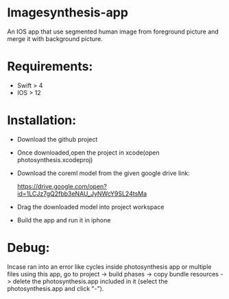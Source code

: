 # Imagesynthesis-app

An IOS app that use segmented human image from foreground picture and merge it with background picture. 

# Requirements:

- Swift > 4
- IOS > 12

# Installation:

- Download the github project

- Once downloaded,open the project in xcode(open photosynthesis.xcodeproj)

- Download the coreml model from the given google drive link:

    https://drive.google.com/open?id=1LCJz7gQ2fbb3eNAU_JyNWcY9SL24tsMa

- Drag the downloaded model into project workspace 

- Build the app and run it in iphone

# Debug:

Incase ran into an error like cycles inside photosynthesis app or multiple files using this app, go to project -> build phases -> copy bundle resources -> delete the photosynthesis.app included in it (select the photosynthesis.app and click "-"). 
